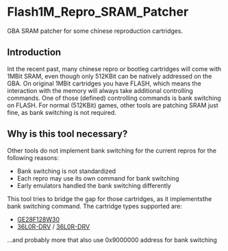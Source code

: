 # Flash1M_Repro_SRAM_Patcher
GBA SRAM patcher for some chinese reproduction cartridges.


## Introduction

Int the recent past, many chinese repro or bootleg cartridges will come with 1MBit SRAM, even though only 512KBit can be natively addressed on the GBA.
On original 1MBit cartridges you have FLASH, which means the interaction with the memory will always take additional controlling commands. One of those (defined) controlling commands is bank switching on FLASH.
For normal (512KBit) games, other tools are patching SRAM just fine, as bank switching is not required.

## Why is this tool necessary?

Other tools do not implement bank switching for the current repros for the following reasons:
- Bank switching is not standardized
- Each repro may use its own command for bank switching
- Early emulators handled the bank switching differently

This tool tries to bridge the gap for those cartridges, as it implementsthe bank switching command.
The cartridge types supported are:
- [GE28F128W30](https://flashcartdb.com/index.php/GE28F128W30)
- [36L0R-DRV](https://flashcartdb.com/index.php/M36L0R706_36LOR-DRV) / [36L0R-DRV](https://flashcartdb.com/index.php/M36L0R705_36L0R)

...and probably more that also use 0x9000000 address for bank switching

